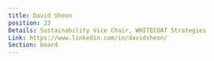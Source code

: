```yaml
---
title: David Sheon
position: 23
Details: Sustainability Vice Chair, WHITECOAT Strategies
Link: https://www.linkedin.com/in/davidsheon/
Section: board
---
```


